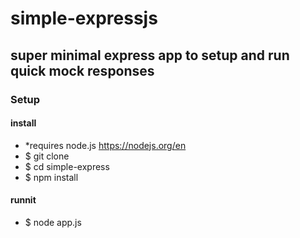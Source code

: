 # simple-expressjs
## super minimal express app to setup and run quick mock responses

### Setup
#### install 
* *requires node.js https://nodejs.org/en
* $ git clone <repo>
* $ cd simple-express
* $ npm install

#### runnit
* $ node app.js
